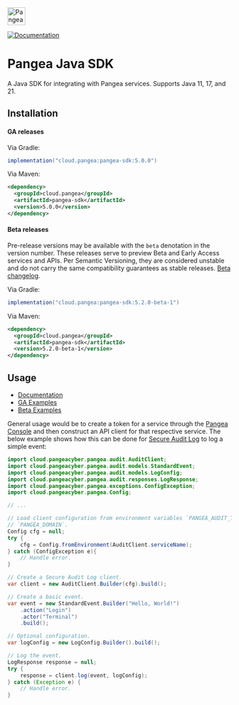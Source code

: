 <a href="https://pangea.cloud?utm_source=github&utm_medium=java-sdk" target="_blank" rel="noopener noreferrer">
  <img src="https://pangea-marketing.s3.us-west-2.amazonaws.com/pangea-color.svg" alt="Pangea Logo" height="40" />
</a>

<br />

[![Documentation](https://img.shields.io/badge/documentation-pangea-blue?style=for-the-badge&labelColor=551B76)][Documentation]

# Pangea Java SDK

A Java SDK for integrating with Pangea services. Supports Java 11, 17, and 21.

## Installation

#### GA releases

Via Gradle:

```gradle
implementation("cloud.pangea:pangea-sdk:5.0.0")
```

Via Maven:

```xml
<dependency>
  <groupId>cloud.pangea</groupId>
  <artifactId>pangea-sdk</artifactId>
  <version>5.0.0</version>
</dependency>
```

<a name="beta-releases"></a>

#### Beta releases

Pre-release versions may be available with the `beta` denotation in the version
number. These releases serve to preview Beta and Early Access services and APIs.
Per Semantic Versioning, they are considered unstable and do not carry the same
compatibility guarantees as stable releases. [Beta changelog][].

Via Gradle:

```gradle
implementation("cloud.pangea:pangea-sdk:5.2.0-beta-1")
```

Via Maven:

```xml
<dependency>
  <groupId>cloud.pangea</groupId>
  <artifactId>pangea-sdk</artifactId>
  <version>5.2.0-beta-1</version>
</dependency>
```

## Usage

- [Documentation][]
- [GA Examples][]
- [Beta Examples][]

General usage would be to create a token for a service through the
[Pangea Console][] and then construct an API client for that respective service.
The below example shows how this can be done for [Secure Audit Log][] to log a
simple event:

```java
import cloud.pangeacyber.pangea.audit.AuditClient;
import cloud.pangeacyber.pangea.audit.models.StandardEvent;
import cloud.pangeacyber.pangea.audit.models.LogConfig;
import cloud.pangeacyber.pangea.audit.responses.LogResponse;
import cloud.pangeacyber.pangea.exceptions.ConfigException;
import cloud.pangeacyber.pangea.Config;

// ...

// Load client configuration from environment variables `PANGEA_AUDIT_TOKEN` and
// `PANGEA_DOMAIN`.
Config cfg = null;
try {
    cfg = Config.fromEnvironment(AuditClient.serviceName);
} catch (ConfigException e){
    // Handle error.
}

// Create a Secure Audit Log client.
var client = new AuditClient.Builder(cfg).build();

// Create a basic event.
var event = new StandardEvent.Builder("Hello, World!")
    .action("Login")
    .actor("Terminal")
    .build();

// Optional configuration.
var logConfig = new LogConfig.Builder().build();

// Log the event.
LogResponse response = null;
try {
    response = client.log(event, logConfig);
} catch (Exception e) {
    // Handle error.
}
```

   [Documentation]: https://pangea.cloud/docs/sdk/java/
   [GA Examples]: https://github.com/pangeacyber/pangea-java/tree/main/examples
   [Beta Examples]: https://github.com/pangeacyber/pangea-java/tree/beta/examples
   [Pangea Console]: https://console.pangea.cloud/
   [Secure Audit Log]: https://pangea.cloud/docs/audit
   [Beta changelog]: https://github.com/pangeacyber/pangea-java/blob/beta/CHANGELOG.md

